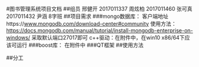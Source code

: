 
#图书管理系统项目文档
##组员
邢健开 2017011337
周炫柏 2017011460
张可真 2017011432
尹涵 8字班
##项目需求
###mongo数据库：
 客户端地址https://www.mongodb.com/download-center#community
 使用方法：https://docs.mongodb.com/manual/tutorial/install-mongodb-enterprise-on-windows/
采取默认端口27017即可
 c++驱动：在附件中，在win10 x86/64下应该可运行
###boost库：
 在附件中
###QT框架
##使用方法

##分工

